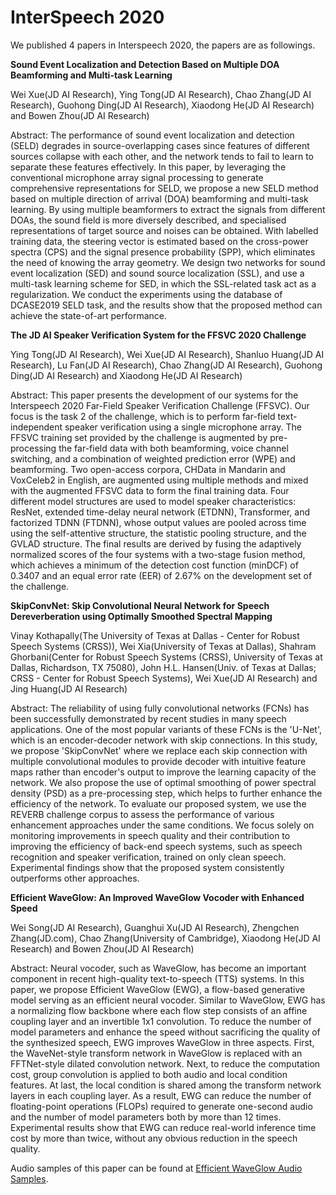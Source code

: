 # InterSpeech 2020

We published 4 papers in Interspeech 2020, the papers are as followings.

**Sound Event Localization and Detection Based on Multiple DOA Beamforming and Multi-task Learning**

Wei Xue(JD AI Research), Ying Tong(JD AI Research), Chao Zhang(JD AI Research), Guohong Ding(JD AI Research), Xiaodong He(JD AI Research) and Bowen Zhou(JD AI Research)

Abstract: The performance of sound event localization and detection (SELD) degrades in source-overlapping cases since features of different sources collapse with each other, and the network tends to fail to learn to separate these features effectively. In this paper, by leveraging the conventional microphone array signal processing to generate comprehensive representations for SELD, we propose a new SELD method based on multiple direction of arrival (DOA) beamforming and multi-task learning. By using multiple beamformers to extract the signals from different DOAs, the sound field is more diversely described, and specialised representations of target source and noises can be obtained. With labelled training data, the steering vector is estimated based on the cross-power spectra (CPS) and the signal presence probability (SPP), which eliminates the need of knowing the array geometry. We design two networks for sound event localization (SED) and sound source localization (SSL), and use a multi-task learning scheme for SED, in which the SSL-related task act as a regularization. We conduct the experiments using the database of DCASE2019 SELD task, and the results show that the proposed method can achieve the state-of-art performance.


**The JD AI Speaker Verification System for the FFSVC 2020 Challenge**

Ying Tong(JD AI Research), Wei Xue(JD AI Research), Shanluo Huang(JD AI Research), Lu Fan(JD AI Research), Chao Zhang(JD AI Research), Guohong Ding(JD AI Research) and Xiaodong He(JD AI Research)

Abstract: This paper presents the development of our systems for the Interspeech 2020 Far-Field Speaker Verification Challenge (FFSVC). Our focus is the task 2 of the challenge, which is to perform far-field text-independent speaker verification using a single microphone array. The FFSVC training set provided by the challenge is augmented by pre-processing the far-field data with both beamforming, voice channel switching, and a combination of weighted prediction error (WPE) and beamforming. Two open-access corpora, CHData in Mandarin and VoxCeleb2 in English, are augmented using multiple methods and mixed with the augmented FFSVC data to form the final training data. Four different model structures are used to model speaker characteristics: ResNet, extended time-delay neural network (ETDNN), Transformer, and factorized TDNN (FTDNN), whose output values are pooled across time using the self-attentive structure, the statistic pooling structure, and the GVLAD structure. The final results are derived by fusing the adaptively normalized scores of the four systems with a two-stage fusion method, which achieves a minimum of the detection cost function (minDCF) of 0.3407 and an equal error rate (EER) of 2.67% on the development set of the challenge.


**SkipConvNet: Skip Convolutional Neural Network for Speech Dereverberation using Optimally Smoothed Spectral Mapping**

Vinay Kothapally(The University of Texas at Dallas - Center for Robust Speech Systems (CRSS)), Wei Xia(University of Texas at Dallas), Shahram Ghorbani(Center for Robust Speech Systems (CRSS), University of Texas at Dallas, Richardson, TX 75080), John H.L. Hansen(Univ. of Texas at Dallas; CRSS - Center for Robust Speech Systems), Wei Xue(JD AI Research) and Jing Huang(JD AI Research)

Abstract: The reliability of using fully convolutional networks (FCNs) has been successfully demonstrated by recent studies in many speech applications. One of the most popular variants of these FCNs is the 'U-Net', which is an encoder-decoder network with skip connections. In this study, we propose 'SkipConvNet' where we replace each skip connection with multiple convolutional modules to provide decoder with intuitive feature maps rather than encoder's output to improve the learning capacity of the network. We also propose the use of optimal smoothing of power spectral density (PSD) as a pre-processing step, which helps to further enhance the efficiency of the network. To evaluate our proposed system, we use the REVERB challenge corpus to assess the performance of various enhancement approaches under the same conditions. We focus solely on monitoring improvements in speech quality and their contribution to improving the efficiency of back-end speech systems, such as speech recognition and speaker verification, trained on only clean speech. Experimental findings show that the proposed system consistently outperforms other approaches.


**Efficient WaveGlow: An Improved WaveGlow Vocoder with Enhanced Speed**

Wei Song(JD AI Research), Guanghui Xu(JD AI Research), Zhengchen Zhang(JD.com), Chao Zhang(University of Cambridge), Xiaodong He(JD AI Research) and Bowen Zhou(JD AI Research)

Abstract: Neural vocoder, such as WaveGlow, has become an important component in recent high-quality text-to-speech (TTS) systems. In this paper, we propose Efficient WaveGlow (EWG), a flow-based generative model serving as an efficient neural vocoder. Similar to WaveGlow, EWG has a normalizing flow backbone where each flow step consists of an affine coupling layer and an invertible 1x1 convolution. To reduce the number of model parameters and enhance the speed without sacrificing the quality of the synthesized speech, EWG improves WaveGlow in three aspects. First, the WaveNet-style transform network in WaveGlow is replaced with an FFTNet-style dilated convolution network. Next, to reduce the computation cost, group convolution is applied to both audio and local condition features. At last, the local condition is shared among the transform network layers in each coupling layer. As a result, EWG can reduce the number of floating-point operations (FLOPs) required to generate one-second audio and the number of model parameters both by more than 12 times. Experimental results show that EWG can reduce real-world inference time cost by more than twice, without any obvious reduction in the speech quality.

Audio samples of this paper can be found at [Efficient WaveGlow Audio Samples](http://weixsong.github.io/demos/EfficientWaveGlow/index.html).


